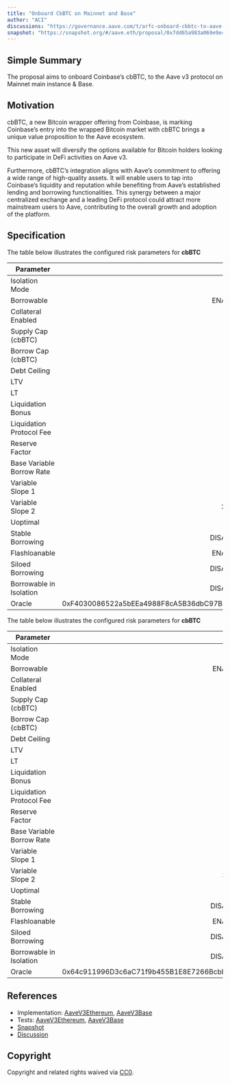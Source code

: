 ```yaml
---
title: "Onboard CbBTC on Mainnet and Base"
author: "ACI"
discussions: "https://governance.aave.com/t/arfc-onboard-cbbtc-to-aave-v3-on-base-and-mainnet/18988"
snapshot: "https://snapshot.org/#/aave.eth/proposal/0x7dd65a983a069e9e4def961e116b78acef6965ecb63aebfb26e34a1dcd97b060"
---
```


## Simple Summary

The proposal aims to onboard Coinbase’s cbBTC, to the Aave v3 protocol on Mainnet main instance & Base.

## Motivation

cbBTC, a new Bitcoin wrapper offering from Coinbase, is marking Coinbase’s entry into the wrapped Bitcoin market with cbBTC brings a unique value proposition to the Aave ecosystem.

This new asset will diversify the options available for Bitcoin holders looking to participate in DeFi activities on Aave v3.

Furthermore, cbBTC’s integration aligns with Aave’s commitment to offering a wide range of high-quality assets. It will enable users to tap into Coinbase’s liquidity and reputation while benefiting from Aave’s established lending and borrowing functionalities. This synergy between a major centralized exchange and a leading DeFi protocol could attract more mainstream users to Aave, contributing to the overall growth and adoption of the platform.

## Specification

The table below illustrates the configured risk parameters for **cbBTC**

| Parameter                 |                                      Value |
| ------------------------- | -----------------------------------------: |
| Isolation Mode            |                                      false |
| Borrowable                |                                    ENABLED |
| Collateral Enabled        |                                       true |
| Supply Cap (cbBTC)        |                                        450 |
| Borrow Cap (cbBTC)        |                                         45 |
| Debt Ceiling              |                                      USD 0 |
| LTV                       |                                       73 % |
| LT                        |                                       78 % |
| Liquidation Bonus         |                                      7.5 % |
| Liquidation Protocol Fee  |                                       10 % |
| Reserve Factor            |                                       20 % |
| Base Variable Borrow Rate |                                        0 % |
| Variable Slope 1          |                                        4 % |
| Variable Slope 2          |                                      300 % |
| Uoptimal                  |                                       45 % |
| Stable Borrowing          |                                   DISABLED |
| Flashloanable             |                                    ENABLED |
| Siloed Borrowing          |                                   DISABLED |
| Borrowable in Isolation   |                                   DISABLED |
| Oracle                    | 0xF4030086522a5bEEa4988F8cA5B36dbC97BeE88c |

The table below illustrates the configured risk parameters for **cbBTC**

| Parameter                 |                                      Value |
| ------------------------- | -----------------------------------------: |
| Isolation Mode            |                                      false |
| Borrowable                |                                    ENABLED |
| Collateral Enabled        |                                       true |
| Supply Cap (cbBTC)        |                                        200 |
| Borrow Cap (cbBTC)        |                                         20 |
| Debt Ceiling              |                                      USD 0 |
| LTV                       |                                       73 % |
| LT                        |                                       78 % |
| Liquidation Bonus         |                                      7.5 % |
| Liquidation Protocol Fee  |                                       10 % |
| Reserve Factor            |                                       20 % |
| Base Variable Borrow Rate |                                        0 % |
| Variable Slope 1          |                                        4 % |
| Variable Slope 2          |                                      300 % |
| Uoptimal                  |                                       45 % |
| Stable Borrowing          |                                   DISABLED |
| Flashloanable             |                                    ENABLED |
| Siloed Borrowing          |                                   DISABLED |
| Borrowable in Isolation   |                                   DISABLED |
| Oracle                    | 0x64c911996D3c6aC71f9b455B1E8E7266BcbD848F |

## References

- Implementation: [AaveV3Ethereum](https://github.com/bgd-labs/aave-proposals-v3/blob/main/src/20240917_Multi_OnboardCbBTCOnMainnetAndBase/AaveV3Ethereum_OnboardCbBTCOnMainnetAndBase_20240917.sol), [AaveV3Base](https://github.com/bgd-labs/aave-proposals-v3/blob/main/src/20240917_Multi_OnboardCbBTCOnMainnetAndBase/AaveV3Base_OnboardCbBTCOnMainnetAndBase_20240917.sol)
- Tests: [AaveV3Ethereum](https://github.com/bgd-labs/aave-proposals-v3/blob/main/src/20240917_Multi_OnboardCbBTCOnMainnetAndBase/AaveV3Ethereum_OnboardCbBTCOnMainnetAndBase_20240917.t.sol), [AaveV3Base](https://github.com/bgd-labs/aave-proposals-v3/blob/main/src/20240917_Multi_OnboardCbBTCOnMainnetAndBase/AaveV3Base_OnboardCbBTCOnMainnetAndBase_20240917.t.sol)
- [Snapshot](https://snapshot.org/#/aave.eth/proposal/0x7dd65a983a069e9e4def961e116b78acef6965ecb63aebfb26e34a1dcd97b060)
- [Discussion](https://governance.aave.com/t/arfc-onboard-cbbtc-to-aave-v3-on-base-and-mainnet/18988)

## Copyright

Copyright and related rights waived via [CC0](https://creativecommons.org/publicdomain/zero/1.0/).

